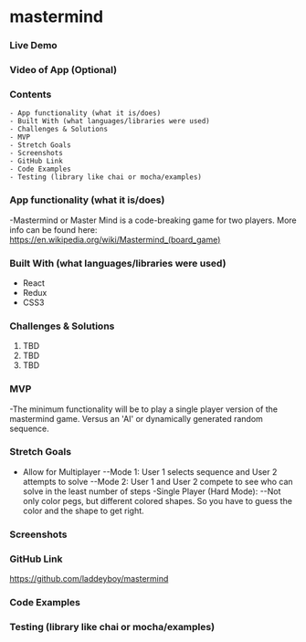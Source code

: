 # mastermind
 
### Live Demo
### Video of App (Optional)
### Contents
```
- App functionality (what it is/does)
- Built With (what languages/libraries were used)
- Challenges & Solutions
- MVP
- Stretch Goals
- Screenshots
- GitHub Link
- Code Examples
- Testing (library like chai or mocha/examples)
```

### App functionality (what it is/does)
-Mastermind or Master Mind is a code-breaking game for two players.  More info can be found here: https://en.wikipedia.org/wiki/Mastermind_(board_game)
### Built With (what languages/libraries were used)
- React
- Redux
- CSS3

### Challenges & Solutions
1) TBD
2) TBD
3) TBD

### MVP
-The minimum functionality will be to play a single player version of the mastermind game.  Versus an 'AI' or dynamically generated random sequence.  
### Stretch Goals
- Allow for Multiplayer
--Mode 1: User 1 selects sequence and User 2 attempts to solve
--Mode 2: User 1 and User 2 compete to see who can solve in the least number of steps
-Single  Player (Hard Mode):
--Not only color pegs, but different colored shapes. So you have to guess the color and the shape to get right.
### Screenshots
### GitHub Link
https://github.com/laddeyboy/mastermind
### Code Examples
### Testing (library like chai or mocha/examples)